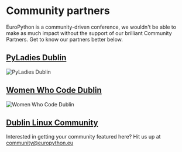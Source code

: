 # Community partners

EuroPython is a community-driven conference, we wouldn't be able to make as much impact without the support of our brilliant Community Partners. Get to know our partners better below.

## [PyLadies Dublin](https://www.meetup.com/PyLadiesDublin/)
![PyLadies Dublin](/img/pyladies-dublin-logo-200X200.png)
## [Women Who Code Dublin](https://www.womenwhocode.com/dublin)
![Women Who Code Dublin](/img/womenwhocode-dublin-logo-200X200.png)
## [Dublin Linux Community](https://www.meetup.com/Dublin-Linux-Community/)

Interested in getting your community featured here? Hit us up at [community@europython.eu](mailto:community@europython.eu)
